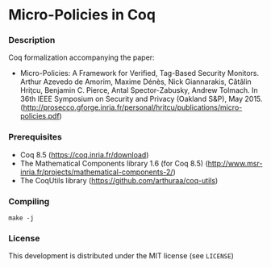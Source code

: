# Micro-Policies in Coq

### Description

Coq formalization accompanying the paper:
- Micro-Policies: A Framework for Verified, Tag-Based Security Monitors. Arthur Azevedo de Amorim, Maxime Dénès, Nick Giannarakis, Cătălin Hriţcu, Benjamin C. Pierce, Antal Spector-Zabusky, Andrew Tolmach. In 36th IEEE Symposium on Security and Privacy (Oakland S&P), May 2015. (http://prosecco.gforge.inria.fr/personal/hritcu/publications/micro-policies.pdf)

### Prerequisites

- Coq 8.5 (https://coq.inria.fr/download)
- The Mathematical Components library 1.6 (for Coq 8.5)
  (http://www.msr-inria.fr/projects/mathematical-components-2/)
- The CoqUtils library (https://github.com/arthuraa/coq-utils)

### Compiling

    make -j

### License

This development is distributed under the MIT license (see `LICENSE`)
